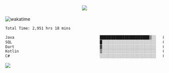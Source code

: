 <h1 align="center">
  <img src="https://readme-typing-svg.herokuapp.com/?font=Righteous&size=35&center=true&vCenter=true&width=500&height=70&duration=4000&lines=Hi!+%F0%9F%91%8B+I%27m+Ali%20Osman!;" />
</h1>


![wakatime](https://wakatime.com/share/@aliosmanoktar/3a8ffe71-6da4-4964-913b-2f09afbe53bf.svg?cache=none)
<!--START_SECTION:waka-->

```txt
Total Time: 2,951 hrs 18 mins

Java                                      ██████████████████████▒░░   89.55 %
SQL                                       █░░░░░░░░░░░░░░░░░░░░░░░░   04.30 %
Dart                                      ▓░░░░░░░░░░░░░░░░░░░░░░░░   02.35 %
Kotlin                                    ▒░░░░░░░░░░░░░░░░░░░░░░░░   00.75 %
C#                                        ░░░░░░░░░░░░░░░░░░░░░░░░░   00.65 %
```

<!--END_SECTION:waka-->

<img src="https://profile-counter.glitch.me/aliosmanoktar/count.svg" />

